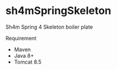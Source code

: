 # sh4mSpringSkeleton
Sh4m Spring 4 Skeleton boiler plate

Requirement 
 - Maven
 - Java 8+
 - Tomcat 8.5

